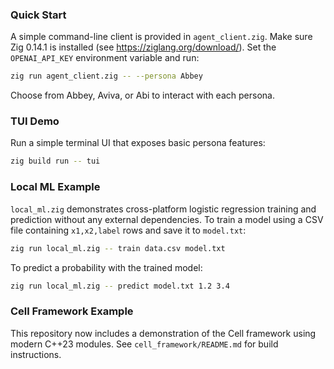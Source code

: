 ### Quick Start

A simple command-line client is provided in `agent_client.zig`. Make sure Zig 0.14.1 is installed (see <https://ziglang.org/download/>). Set the `OPENAI_API_KEY` environment variable and run:

```bash
zig run agent_client.zig -- --persona Abbey
```

Choose from Abbey, Aviva, or Abi to interact with each persona.

### TUI Demo
Run a simple terminal UI that exposes basic persona features:

```bash
zig build run -- tui
```

### Local ML Example
`local_ml.zig` demonstrates cross-platform logistic regression training and
prediction without any external dependencies. To train a model using a CSV file
containing `x1,x2,label` rows and save it to `model.txt`:

```bash
zig run local_ml.zig -- train data.csv model.txt
```

To predict a probability with the trained model:

```bash
zig run local_ml.zig -- predict model.txt 1.2 3.4
```


### Cell Framework Example
This repository now includes a demonstration of the Cell framework using modern C++23 modules. See `cell_framework/README.md` for build instructions.
